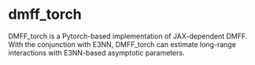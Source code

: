 # dmff_torch

DMFF_torch is a Pytorch-based implementation of JAX-dependent DMFF. With the conjunction with E3NN, DMFF_torch can estimate long-range interactions with E3NN-based asymptotic parameters.
